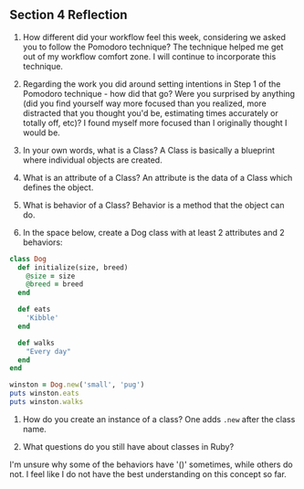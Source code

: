 ## Section 4 Reflection

1. How different did your workflow feel this week, considering we asked you to follow the Pomodoro technique?
The technique helped me get out of my workflow comfort zone. I will continue to incorporate this technique.

1. Regarding the work you did around setting intentions in Step 1 of the Pomodoro technique - how did that go? Were you surprised by anything (did you find yourself way more focused than you realized, more distracted that you thought you'd be, estimating times accurately or totally off, etc)?
I found myself more focused than I originally thought I would be.

1. In your own words, what is a Class?
A Class is basically a blueprint where individual objects are created.

1. What is an attribute of a Class?
An attribute is the data of a Class which defines the object.

1. What is behavior of a Class?
Behavior is a method that the object can do.  

1. In the space below, create a Dog class with at least 2 attributes and 2 behaviors:

```rb
class Dog
  def initialize(size, breed)
    @size = size
    @breed = breed
  end

  def eats
    'Kibble'
  end

  def walks
    "Every day"
  end        
end

winston = Dog.new('small', 'pug')
puts winston.eats
puts winston.walks

```

1. How do you create an instance of a class?
One adds `.new` after the class name.

1. What questions do you still have about classes in Ruby?

I'm unsure why some of the behaviors have '()' sometimes, while others do not.
I feel like I do not have the best understanding on this concept so far.
